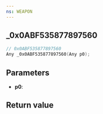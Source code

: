 ```yaml
---
ns: WEAPON
---
```

## _0x0ABF535877897560

```c
// 0x0ABF535877897560
Any _0x0ABF535877897560(Any p0);
```


## Parameters
* **p0**: 

## Return value
